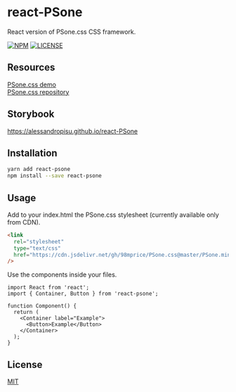 # react-PSone

React version of PSone.css CSS framework.

[![NPM](https://img.shields.io/npm/v/react-psone)](https://www.npmjs.com/package/react-psone) 
[![LICENSE](https://img.shields.io/npm/l/react-psone)](https://www.npmjs.com/package/react-psone) 

## Resources

[PSone.css demo](https://98mprice.github.io/PSone.css/)  
[PSone.css repository](https://github.com/98mprice/PSone.css)

## Storybook

https://alessandropisu.github.io/react-PSone

## Installation

```bash
yarn add react-psone
npm install --save react-psone
```

## Usage

Add to your index.html the PSone.css stylesheet (currently available only from CDN).

```html
<link
  rel="stylesheet"
  type="text/css"
  href="https://cdn.jsdelivr.net/gh/98mprice/PSone.css@master/PSone.min.css"
/>
```

Use the components inside your files.

```tsx
import React from 'react';
import { Container, Button } from 'react-psone';

function Component() {
  return (
    <Container label="Example">
      <Button>Example</Button>
    </Container>
  );
}
```

## License

[MIT](https://github.com/alessandropisu/react-PSone/blob/master/LICENSE)
